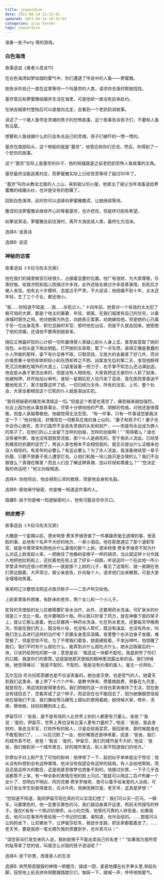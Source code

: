 ```yaml
---
title: jeopardize
date: 2021-06-14 21:32:41
updated: 2021-06-14 10:33:03
categories: play harder
tags: jeopardize
---
```


 准备一些 Party 用的游戏。

<!--more-->

### 白色海湾

故事选自《勇者斗恶龙11》

在白色海湾如梦如烟的雾气中，你们遭遇了传说中的人鱼——萝蜜雅。

她告诉你自己一直在这里等待一个叫基奈的人类，请求你去渔村帮她找找。

基奈答应和萝蜜雅结婚并生活在海里，可是他却一直没有前来赴约。

在纳吉姆拿村登陆后可以直接向北走，会看到一个老奶奶讲故事。

讲述了一个被人鱼夺走灵魂的男子的恐怖故事，这个故事告诉孩子们，不要和人鱼有瓜葛。

想要和人鱼结婚什么的只会失去自己的灵魂，孩子们被吓的一愣一愣的。

基奈在南部码头，这个修船的就是“基奈”，他答应和你们交流，然后，你得到了一个悲伤的故事。

这个“基奈”实际上是基奈的孙子，他的祝福就是之前老奶奶恐怖人鱼故事的主角。

基奈最终没能逃离村庄，而萝蜜雅实际上已经苦苦等待了超过50年了。

“基奈”叫你从教会北面的人上山，来到祖父的小屋，他拿出了祖父当年准备送给萝蜜雅的结婚头纱，也许是仅有的慰藉了。

回到白色海湾，此时你可以选择向萝蜜雅撒谎，让她继续等待。

撒谎的话萝蜜雅会继续开心的等着基奈，也许悲伤，但是终归抱有希望。

如果说真话，萝蜜雅会前往渔村，离开大海变成人类，最终化为泡沫。

选择A: 说真话

选择B: 说谎



### 神秘的访客

故事选自《卡拉马佐夫兄弟》

他在我们的城里做官已经很久，占据着显要的位置。他广有钱财，为大家尊敬，乐善好施，给救济院和孤儿院捐过许多钱，此外还隐名做过许多慈善事情，到死后才被人发现。他有五十岁模样，态度近乎严肃，不大说话；他结婚不到十年，太太还年轻，生了三个子女，都还很小。

“我……你知道不知道……我……杀死过人。”
十四年前，他曾对一个有钱的太太犯了极可怕的大罪，那是个地主的寡妻，年轻，貌美，在我们城里有自己的住宅，以备进城时居住之用。他对她极为热恋，向她表示爱慕，劝她嫁给他。但是她的心已属于另一位出身高贵、职位显赫的军官，那时他在出征，但是不久就会回来。她拒绝了他的求婚，还请他不要再到她家来。

随后又用最奸狡的心计把一切布置得使人家疑心到仆人身上去，甚至故意取了她的钱包，从枕头底下掏出钥匙，打开她的五屉柜，取了一点东西，装得正像是愚蠢的仆人所做的那样，留下有价证券不取，只取现钱，又挑大的金器拿了好几件，而对价值贵重十倍但却体积较小的东西却弃之不顾。凶案发生后的第二天，发现他醉得死沉沉地躺在城外的大道上，口袋里装着一把刀子，右手掌不知怎么还沾满血迹。他说是从鼻子里流出来的，但是没有人相信他。大家竟把这无辜的仆人抓了起来。他被拘押，并开始加以审判，谁知一星期后犯人恰巧发了高烧，竟在医院里昏迷不醒地死去了。案子就算这样了结，一切归结为天命，所有的法官，上司，整个社会，大家全都相信这个已死的仆人就是真凶实犯。

”我将用秘密的痛苦来清赎这一切。”但是这个希望也落空了，痛苦越来越加强烈。社会上因为他从事慈善事业，尽管十分惧怕他的严肃、阴郁的性格，对他还是很尊敬，但是人家越尊敬他，他越觉得无法忍受。
“有一件事，只有一件事请您替我决定一下！”他对我说，好像现在一切都系在我的身上似的，“妻子和孩子们！妻子也许会伤心致死，孩子们虽然不会丧失贵族的头衔和财产，——但是将永远成为罪人的孩子了。在他们的心上会留下怎样的创痕，怎样的创痕啊！”
"用得着么？谁也没有被判罪，谁也没有因我受流放，那个仆人是病死的。至于我杀人流血，已经受到痛苦的折磨的惩罚了。再说人家也根本不会相信我的，我无论提出什么证据来也没人相信的。有宣布的必要么？有这必要么？为了杀人流血，我准备继续受一辈子折磨，只要不使妻子孩儿遭受打击。让他们和我一块儿毁灭是合理的么？我们不会做错么？真理在哪里？而且人们会了解这种真理，加以珍视和尊重么？”
“您决定我的命运吧！”他又向我喊道。

选择A: 劝他坦白，他会得到心灵的救赎，但是他会身败名裂。

选择B: 替他保守秘密，你是唯一知道这件事的人。

隐藏B: 由于你是唯一知道秘密的人，他有可能会杀你灭口。



### 树皮擦子

故事选自《卡拉马佐夫兄弟》

大概是一个星期以前，德米特里·费多罗维奇做了一件暴躁而毫无道理的事，很丢脸的事。此地有个名声不大好的地方，一家小酒店。他在那里遇见了那个退职军官，就是令尊常常利用他办什么事情的那个上尉。德米特里·费多罗维奇不知为什么对这上尉发起火来，一把揪住了他像树皮擦子一样的胡须，当众就这样十分作践人地把他拉到街上，还拉着他在街上走了好长一段路，听说这时一个在此地一所小学里读书的还很小的男孩——就是那个上尉的儿子，看见了这情形，就一直跟在他们旁边跑着，大声哭泣，替父亲哀告，扑向每个人，请求他们出来解救，可是大家全嘻嘻地笑着。

弟弟阿辽沙要想法把这点救济款子——二百卢布交给他。

上尉家里条件困难，有卧床的老伴，两个女儿和一个小儿子。

驼背的天使般的女儿尼娜需要矿泉水治疗，此外，还要用药水洗澡。可矿泉水的价钱是三十戈比一瓶，也许要喝四十瓶。所以我只好拿了药方，放在神像下面的架子上，就让它那么放着。他让尼娜用一种药水洗澡，化在热水里洗，还要每天早晚两次。但是在我们府上，既没有仆役，也没有人帮忙，既没有澡盆，也没有热水，叫我们怎么去进行这样的治疗呢？尼娜全身患风湿痛，夜里整个右半边身子发痛，难受极了，但是您信不信，为了不使我们着急，她竟硬挺着，不发出呻吟，怕惊醒了我们。我们平时有什么就吃什么，能弄到点什么就吃点什么，她永远取最后的一块，只该扔给狗吃的那一块；意思是说：‘我连这一块都不配吃，我是剥夺了你们的口粮，我是你们的累赘。’这就是她那天使般的眼神里流露出来的话。我们侍候她，她觉得难过：‘我是不配的，不配的，我是没有价值的废人，毫无一点用处。’

瓦尔瓦拉·尼古拉耶芙娜也是不应该责备的。她也是天使，也是受气的人。她夏天到我们这里来，身上带了十六个卢布，是教书挣来，攒着做路费，预备在九月里，就是现在，用这钱到彼得堡去的。我们把她的这一点钱也拿来维持了生活，现在她没有钱回去了，您看弄成了这个样子。而且现在也不能回去了，因为她像服苦役般地在替我们干活，我们像给驽马硬驾上辕似的使用着她，她侍候大家，修补，洗涮，擦地板，扶妈妈睡到床上去。

伊留莎问：‘爸爸，是不是有钱的人比世界上别的人都更有力量么，爸爸？’我说：‘是的，伊留莎，世界上再也没有比富人更有力量的了。’他说：‘爸爸，我会发财的，我去当军官，打败所有的敌人，沙皇会给我奖赏，我回家来，那时候就谁也不敢惹我们了。……’以后沉默了一会，他的嘴唇还是哆嗦着，说道：‘爸爸，我们的城市真不好，爸爸！’我说：‘是的，伊留莎，我们的城市是不大好。’他说：‘爸爸，我们搬到另一个城市里去，好的城市里去，到人家不知道我们的地方。’

钞票似乎对上尉产生了可怕的影响：他哆嗦了一下，起初似乎单单是出于惊诧：他从没有料想到会有这种事情，他决没有指望会有这样的结局。有人会给他帮助，而且还是这样大的数目，这是他甚至做梦也想象不到的。他接过钞票，一下子几乎连话都答不上来，有一种全新的表情在他的脸上闪过。”我就可以用这二百卢布雇一个女仆了，您明白不明白，阿历克赛·费多罗维奇，我可以着手给亲爱的人治病，可以打发女学生到彼得堡去，买点牛肉，改换改换饮食。老天爷，这真是梦想！”

“您知道不知道，我同伊留莎现在真的可以实现幻想了：我们可以买一匹马，一辆车，马要栗色的，他一定要买栗色的马，我们就动身离开这里，照前天所描写的样子。我在К省有一个熟识的律师，从小的交情，他曾托可靠的人转告我，如果我去，他可以在事务所里给我一个书记的位置，谁知道，也许会给的。……那就可以让妈妈坐下，让尼娜坐下，让伊留莎赶车，我徒步走路，把全家都载着走了。……老天爷，要是我把一笔长期欠我的债要到手，也许真可以！”

“请您告诉打发您来的人说，我树皮擦子不能出卖自己的名誉！”
“如果我为我所受的耻辱拿了您的钱，叫我怎么对我的孩子说话呢？”

选择A: 收下钞票，改善家人的生活

选择B: 突然用恶狠狠的神情一把握住，揉成一团，紧紧地攥在右手拳头里,举起右脚，狂怒地上前去拼命用靴跟践踏它们，每踩一下，就喊一声，呼呼地喘着气。